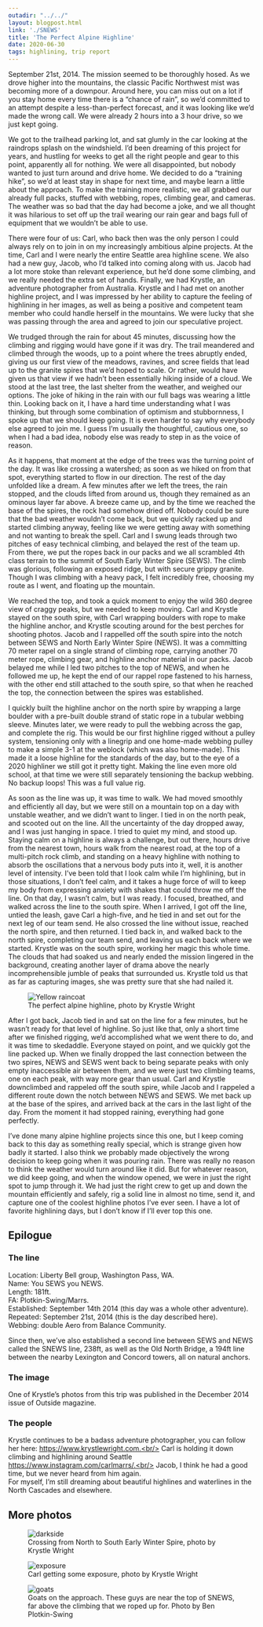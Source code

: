 ```yaml
---
outadir: "../../"
layout: blogpost.html
link: './SNEWS'
title: 'The Perfect Alpine Highline'
date: 2020-06-30
tags: highlining, trip report
---
```


September 21st, 2014. The mission seemed to be thoroughly hosed. As we drove higher into the mountains, the classic Pacific Northwest mist was becoming more of a downpour. Around here, you can miss out on a lot if you stay home every time there is a “chance of rain”, so we’d committed to an attempt despite a less-than-perfect forecast, and it was looking like we’d made the wrong call. We were already 2 hours into a 3 hour drive, so we just kept going.

We got to the trailhead parking lot, and sat glumly in the car looking at the raindrops splash on the windshield. I’d been dreaming of this project for years, and hustling for weeks to get all the right people and gear to this point, apparently all for nothing. We were all disappointed, but nobody wanted to just turn around and drive home. We decided to do a “training hike”, so we’d at least stay in shape for next time, and maybe learn a little about the approach. To make the training more realistic, we all grabbed our already full packs, stuffed with webbing, ropes, climbing gear, and cameras. The weather was so bad that the day had become a joke, and we all thought it was hilarious to set off up the trail wearing our rain gear and bags full of equipment that we wouldn’t be able to use.

There were four of us: Carl, who back then was the only person I could always rely on to join in on my increasingly ambitious alpine projects. At the time, Carl and I were nearly the entire Seattle area highline scene. We also had a new guy, Jacob, who I’d talked into coming along with us. Jacob had a lot more stoke than relevant experience, but he’d done some climbing, and we really needed the extra set of hands. Finally, we had Krystle, an adventure photographer from Australia. Krystle and I had met on another highline project, and I was impressed by her ability to capture the feeling of highlining in her images, as well as being a positive and competent team member who could handle herself in the mountains. We were lucky that she was passing through the area and agreed to join our speculative project. 

We trudged through the rain for about 45 minutes, discussing how the climbing and rigging would have gone if it was dry. The trail meandered and climbed through the woods, up to a point where the trees abruptly ended, giving us our first view of the meadows, ravines, and scree fields that lead up to the granite spires that we’d hoped to scale. Or rather, would have given us that view if we hadn’t been essentially hiking inside of a cloud. We stood at the last tree, the last shelter from the weather, and weighed our options. The joke of hiking in the rain with our full bags was wearing a little thin. Looking back on it, I have a hard time understanding what I was thinking, but through some combination of optimism and stubbornness, I spoke up that we should keep going. It is even harder to say why everybody else agreed to join me. I guess I’m usually the thoughtful, cautious one, so when I had a bad idea, nobody else was ready to step in as the voice of reason.

As it happens, that moment at the edge of the trees was the turning point of the day. It was like crossing a watershed; as soon as we hiked on from that spot, everything started to flow in our direction. The rest of the day unfolded like a dream. A few minutes after we left the trees, the rain stopped, and the clouds lifted from around us, though they remained as an ominous layer far above. A breeze came up, and by the time we reached the base of the spires, the rock had somehow dried off. Nobody could be sure that the bad weather wouldn’t come back, but we quickly racked up and started climbing anyway, feeling like we were getting away with something and not wanting to break the spell. Carl and I swung leads through two pitches of easy technical climbing, and belayed the rest of the team up. From there, we put the ropes back in our packs and we all scrambled 4th class terrain to the summit of South Early Winter Spire (SEWS). The climb was glorious, following an exposed ridge, but with secure grippy granite. Though I was climbing with a heavy pack, I felt incredibly free, choosing my route as I went, and floating up the mountain.

We reached the top, and took a quick moment to enjoy the wild 360 degree view of craggy peaks, but we needed to keep moving. Carl and Krystle stayed on the south spire, with Carl wrapping boulders with rope to make the highline anchor, and Krystle scouting around for the best perches for shooting photos. Jacob and I rappelled off the south spire into the notch between SEWS and North Early Winter Spire (NEWS). It was a committing 70 meter rapel on a single strand of climbing rope, carrying another 70 meter rope, climbing gear, and highline anchor material in our packs. Jacob belayed me while I led two pitches to the top of NEWS, and when he followed me up, he kept the end of our rappel rope fastened to his harness, with the other end still attached to the south spire, so that when he reached the top, the connection between the spires was established.

I quickly built the highline anchor on the north spire by wrapping a large boulder with a pre-built double strand of static rope in a tubular webbing sleeve. Minutes later, we were ready to pull the webbing across the gap, and complete the rig. This would be our first highline rigged without a pulley system, tensioning only with a linegrip and one home-made webbing pulley to make a simple 3-1 at the weblock (which was also home-made). This made it a loose highline for the standards of the day, but to the eye of a 2020 highliner we still got it pretty tight. Making the line even more old school, at that time we were still separately tensioning the backup webbing. No backup loops! This was a full value rig.

As soon as the line was up, it was time to walk. We had moved smoothly and efficiently all day, but we were still on a mountain top on a day with unstable weather, and we didn’t want to linger. I tied in on the north peak, and scooted out on the line. All the uncertainty of the day dropped away, and I was just hanging in space. I tried to quiet my mind, and stood up. Staying calm on a highline is always a challenge, but out there, hours drive from the nearest town, hours walk from the nearest road, at the top of a multi-pitch rock climb, and standing on a heavy highline with nothing to absorb the oscillations that a nervous body puts into it, well, it is another level of intensity. I’ve been told that I look calm while I’m highlining, but in those situations, I don’t feel calm, and it takes a huge force of will to keep my body from expressing anxiety with shakes that could throw me off the line. On that day, I wasn’t calm, but I was ready. I focused, breathed, and walked across the line to the south spire. When I arrived, I got off the line, untied the leash, gave Carl a high-five, and he tied in and set out for the next leg of our team send. He also crossed the line without issue, reached the north spire, and then returned. I tied back in, and walked back to the north spire, completing our team send, and leaving us each back where we started. Krystle was on the south spire, working her magic this whole time. The clouds that had soaked us and nearly ended the mission lingered in the background, creating another layer of drama above the nearly incomprehensible jumble of peaks that surrounded us. Krystle told us that as far as capturing images, she was pretty sure that she had nailed it.

<figure style='max-width:100%;'><img src='best.jpg' title="yellow raincoat" alt="Yellow raincoat"><figcaption>The perfect alpine highline, photo by Krystle Wright</figcaption></figure>

After I got back, Jacob tied in and sat on the line for a few minutes, but he wasn’t ready for that level of highline. So just like that, only a short time after we finished rigging, we’d accomplished what we went there to do, and it was time to skedaddle. Everyone stayed on point, and we quickly got the line packed up. When we finally dropped the last connection between the two spires, NEWS and SEWS went back to being separate peaks with only empty inaccessible air between them, and we were just two climbing teams, one on each peak, with way more gear than usual. Carl and Krystle downclimbed and rappeled off the south spire, while Jacob and I rappeled a different route down the notch between NEWS and SEWS. We met back up at the base of the spires, and arrived back at the cars in the last light of the day. From the moment it had stopped raining, everything had gone perfectly. 

I’ve done many alpine highline projects since this one, but I keep coming back to this day as something really special, which is strange given how badly it started. I also think we probably made objectively the wrong decision to keep going when it was pouring rain. There was really no reason to think the weather would turn around like it did. But for whatever reason, we did keep going, and when the window opened, we were in just the right spot to jump through it. We had just the right crew to get up and down the mountain efficiently and safely, rig a solid line in almost no time, send it, and capture one of the coolest highline photos I’ve ever seen. I have a lot of favorite highlining days, but I don’t know if I’ll ever top this one.

## Epilogue

### The line
Location: Liberty Bell group, Washington Pass, WA.<br/>
Name: You SEWS you NEWS.<br/>
Length: 181ft.<br/>
FA: Plotkin-Swing/Marrs.<br/>
Established: September 14th 2014 (this day was a whole other adventure).<br/>
Repeated: September 21st, 2014 (this is the day described here).<br/>
Webbing: double Aero from Balance Community.<br/>

Since then, we’ve also established a second line between SEWS and NEWS called the SNEWS line, 238ft, as well as the Old North Bridge, a 194ft line between the nearby Lexington and Concord towers, all on natural anchors.

### The image
One of Krystle’s photos from this trip was published in the December 2014 issue of Outside magazine.

### The people
Krystle continues to be a badass adventure photographer, you can follow her here: https://www.krystlewright.com.<br/>
Carl is holding it down climbing and highlining around Seattle https://www.instagram.com/carlmarrs/.<br/>
Jacob, I think he had a good time, but we never heard from him again.<br/>
For myself, I’m still dreaming about beautiful highlines and waterlines in the North Cascades and elsewhere.<br/>

## More photos

<figure style='max-width:100%;'><img src='darkside.jpg' title="darkside" alt="darkside"><figcaption>Crossing from North to South Early Winter Spire, photo by Krystle Wright</figcaption></figure>

<figure style='max-width:100%;'><img src='7.jpg' title="exposure" alt="exposure"><figcaption>Carl getting some exposure, photo by Krystle Wright</figcaption></figure>

<figure style='max-width:100%;'><img src='goats.jpg' title="goats" alt="goats"><figcaption>Goats on the approach. These guys are near the top of SNEWS, far above the climbing that we roped up for. Photo by Ben Plotkin-Swing</figcaption></figure>






